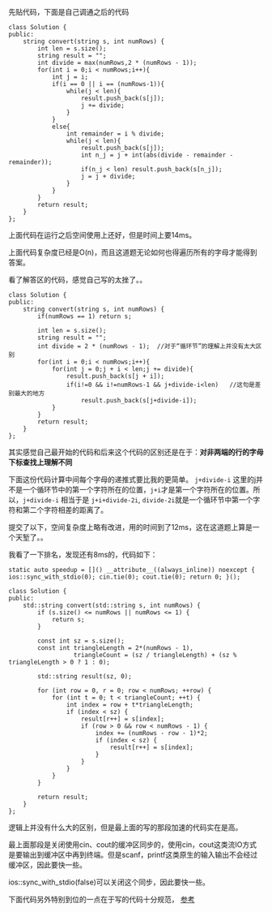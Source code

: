 先贴代码，下面是自己调通之后的代码

    class Solution {
    public:
        string convert(string s, int numRows) {
            int len = s.size();
            string result = "";
            int divide = max(numRows,2 * (numRows - 1));
            for(int i = 0;i < numRows;i++){
                int j = i;
                if(i == 0 || i == (numRows-1)){
                    while(j < len){
                        result.push_back(s[j]);
                        j += divide;
                    }
                }
                else{
                    int remainder = i % divide;
                    while(j < len){
                        result.push_back(s[j]);
                        int n_j = j + int(abs(divide - remainder - remainder));
                        if(n_j < len) result.push_back(s[n_j]);
                        j = j + divide;
                    }
                }
            }
            return result;
        }
    };

上面代码在运行之后空间使用上还好，但是时间上要14ms。

上面代码复杂度已经是O(n)，而且这道题无论如何也得遍历所有的字母才能得到答案。

看了解答区的代码，感觉自己写的太挫了。。

    class Solution {
    public:
        string convert(string s, int numRows) {
            if(numRows == 1) return s;
            
            int len = s.size();
            string result = "";
            int divide = 2 * (numRows - 1);  //对于“循环节”的理解上并没有太大区别
            for(int i = 0;i < numRows;i++){
                for(int j = 0;j + i < len;j += divide){
                    result.push_back(s[j + i]);
                    if(i!=0 && i!=numRows-1 && j+divide-i<len)   //这句是差别最大的地方
                        result.push_back(s[j+divide-i]);
                }
            }
            return result;
        }
    };

其实感觉自己最开始的代码和后来这个代码的区别还是在于：**对非两端的行的字母下标查找上理解不同** 

下面这份代码计算中间每个字母的递推式要比我的更简单。 `j+divide-i` 这里的j并不是一个循环节中的第一个字符所在的位置，`j+i`才是第一个字符所在的位置。所以，`j+divide-i` 相当于是 `j+i+divide-2i`, `divide-2i`就是一个循环节中第一个字符和第二个字符相差的距离了。

提交了以下，空间复杂度上略有改进，用的时间到了12ms，这在这道题上算是一个天堑了。。

我看了一下排名，发现还有8ms的，代码如下：

    static auto speedup = []() __attribute__((always_inline)) noexcept { ios::sync_with_stdio(0); cin.tie(0); cout.tie(0); return 0; }();

    class Solution {
    public:
        std::string convert(std::string s, int numRows) {
            if (s.size() <= numRows || numRows <= 1) {
                return s;
            }
            
            const int sz = s.size();
            const int triangleLength = 2*(numRows - 1),
                      triangleCount = (sz / triangleLength) + (sz % triangleLength > 0 ? 1 : 0);
            
            std::string result(sz, 0);
            
            for (int row = 0, r = 0; row < numRows; ++row) {
                for (int t = 0; t < triangleCount; ++t) {
                    int index = row + t*triangleLength;
                    if (index < sz) {
                        result[r++] = s[index];
                        if (row > 0 && row < numRows - 1) {
                            index += (numRows - row - 1)*2;
                            if (index < sz) {
                                result[r++] = s[index];
                            }
                        }
                    }
                }
            }
            
            return result;
        }
    };

逻辑上并没有什么大的区别，但是最上面的写的那段加速的代码实在是高。

最上面那段是关闭使用cin、cout的缓冲区同步的，使用cin，cout这类流IO方式是要输出到缓冲区中再到终端。但是scanf，printf这类原生的输入输出不会经过缓冲区，因此要快一些。

ios::sync_with_stdio(false)可以关闭这个同步，因此要快一些。

下面代码另外特别到位的一点在于写的代码十分规范，
[参考](https://www.cnblogs.com/PrayG/p/5749832.html)